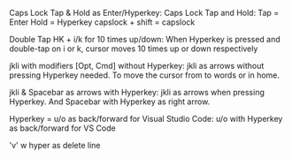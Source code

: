 Caps Lock Tap & Hold as Enter/Hyperkey:
                Caps Lock Tap and Hold:
                            Tap  = Enter
                            Hold = Hyperkey
                capslock + shift = capslock

Double Tap HK + i/k for 10 times up/down:
                When Hyperkey is pressed and double-tap on i or k,
                cursor moves 10 times up or down respectively

jkli with modifiers [Opt, Cmd] without Hyperkey:
                jkli as arrows without pressing Hyperkey needed.
                To move the cursor from to words or in home.

jkli & Spacebar as arrows with Hyperkey:
                jkli as arrows when pressing Hyperkey.
                And Spacebar with Hyperkey as right arrow.

Hyperkey = u/o as back/forward for Visual Studio Code:
                u/o with Hyperkey as back/forward for VS Code 

'v' w hyper as delete line

